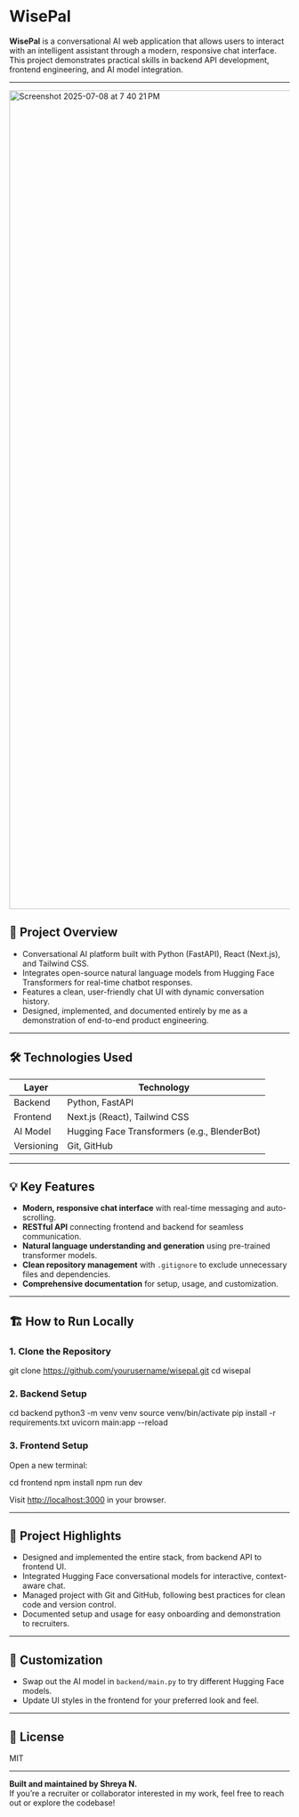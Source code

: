 # WisePal

**WisePal** is a conversational AI web application that allows users to interact with an intelligent assistant through a modern, responsive chat interface. This project demonstrates practical skills in backend API development, frontend engineering, and AI model integration.

---
<img width="1470" alt="Screenshot 2025-07-08 at 7 40 21 PM" src="https://github.com/user-attachments/assets/a21f1682-df48-48ca-b999-a7dae32716d6" />

## 🚀 Project Overview

- Conversational AI platform built with Python (FastAPI), React (Next.js), and Tailwind CSS.
- Integrates open-source natural language models from Hugging Face Transformers for real-time chatbot responses.
- Features a clean, user-friendly chat UI with dynamic conversation history.
- Designed, implemented, and documented entirely by me as a demonstration of end-to-end product engineering.

---

## 🛠️ Technologies Used

| Layer      | Technology                                      |
|------------|-------------------------------------------------|
| Backend    | Python, FastAPI                                 |
| Frontend   | Next.js (React), Tailwind CSS                   |
| AI Model   | Hugging Face Transformers (e.g., BlenderBot)    |
| Versioning | Git, GitHub                                     |

---

## 💡 Key Features

- **Modern, responsive chat interface** with real-time messaging and auto-scrolling.
- **RESTful API** connecting frontend and backend for seamless communication.
- **Natural language understanding and generation** using pre-trained transformer models.
- **Clean repository management** with `.gitignore` to exclude unnecessary files and dependencies.
- **Comprehensive documentation** for setup, usage, and customization.

---

## 🏗️ How to Run Locally

### 1. Clone the Repository

git clone https://github.com/yourusername/wisepal.git
cd wisepal


### 2. Backend Setup

cd backend
python3 -m venv venv
source venv/bin/activate
pip install -r requirements.txt
uvicorn main:app --reload


### 3. Frontend Setup

Open a new terminal:

cd frontend
npm install
npm run dev


Visit [http://localhost:3000](http://localhost:3000) in your browser.

---

## 📝 Project Highlights

- Designed and implemented the entire stack, from backend API to frontend UI.
- Integrated Hugging Face conversational models for interactive, context-aware chat.
- Managed project with Git and GitHub, following best practices for clean code and version control.
- Documented setup and usage for easy onboarding and demonstration to recruiters.

---

## 🧩 Customization

- Swap out the AI model in `backend/main.py` to try different Hugging Face models.
- Update UI styles in the frontend for your preferred look and feel.

---

## 📄 License

MIT

---

**Built and maintained by Shreya N.**  
If you’re a recruiter or collaborator interested in my work, feel free to reach out or explore the codebase!

